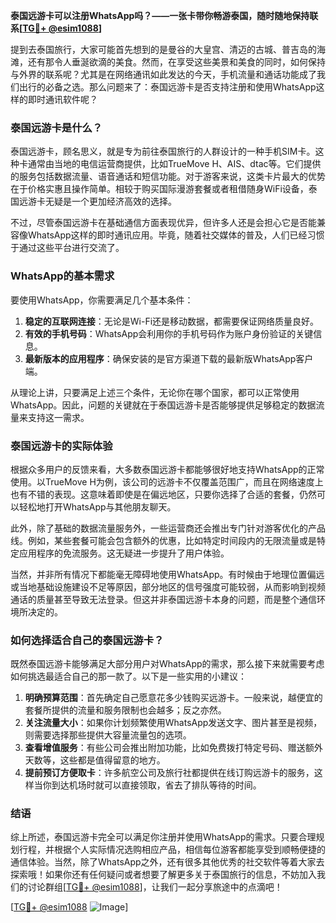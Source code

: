 **泰国远游卡可以注册WhatsApp吗？——一张卡带你畅游泰国，随时随地保持联系[[TG💪+ @esim1088](https://t.me/s/esim1088)]**

提到去泰国旅行，大家可能首先想到的是曼谷的大皇宫、清迈的古城、普吉岛的海滩，还有那令人垂涎欲滴的美食。然而，在享受这些美景和美食的同时，如何保持与外界的联系呢？尤其是在网络通讯如此发达的今天，手机流量和通话功能成了我们出行的必备之选。那么问题来了：泰国远游卡是否支持注册和使用WhatsApp这样的即时通讯软件呢？

### 泰国远游卡是什么？

泰国远游卡，顾名思义，就是专为前往泰国旅行的人群设计的一种手机SIM卡。这种卡通常由当地的电信运营商提供，比如TrueMove H、AIS、dtac等。它们提供的服务包括数据流量、语音通话和短信功能。对于游客来说，这类卡片最大的优势在于价格实惠且操作简单。相较于购买国际漫游套餐或者租借随身WiFi设备，泰国远游卡无疑是一个更加经济高效的选择。

不过，尽管泰国远游卡在基础通信方面表现优异，但许多人还是会担心它是否能兼容像WhatsApp这样的即时通讯应用。毕竟，随着社交媒体的普及，人们已经习惯于通过这些平台进行交流了。

### WhatsApp的基本需求

要使用WhatsApp，你需要满足几个基本条件：

1. **稳定的互联网连接**：无论是Wi-Fi还是移动数据，都需要保证网络质量良好。
2. **有效的手机号码**：WhatsApp会利用你的手机号码作为账户身份验证的关键信息。
3. **最新版本的应用程序**：确保安装的是官方渠道下载的最新版WhatsApp客户端。

从理论上讲，只要满足上述三个条件，无论你在哪个国家，都可以正常使用WhatsApp。因此，问题的关键就在于泰国远游卡是否能够提供足够稳定的数据流量来支持这一需求。

### 泰国远游卡的实际体验

根据众多用户的反馈来看，大多数泰国远游卡都能够很好地支持WhatsApp的正常使用。以TrueMove H为例，该公司的远游卡不仅覆盖范围广，而且在网络速度上也有不错的表现。这意味着即使是在偏远地区，只要你选择了合适的套餐，仍然可以轻松地打开WhatsApp与其他朋友聊天。

此外，除了基础的数据流量服务外，一些运营商还会推出专门针对游客优化的产品线。例如，某些套餐可能会包含额外的优惠，比如特定时间段内的无限流量或是特定应用程序的免流服务。这无疑进一步提升了用户体验。

当然，并非所有情况下都能毫无障碍地使用WhatsApp。有时候由于地理位置偏远或当地基础设施建设不足等原因，部分地区的信号强度可能较弱，从而影响到视频通话的质量甚至导致无法登录。但这并非泰国远游卡本身的问题，而是整个通信环境所决定的。

### 如何选择适合自己的泰国远游卡？

既然泰国远游卡能够满足大部分用户对WhatsApp的需求，那么接下来就需要考虑如何挑选最适合自己的那一款了。以下是一些实用的小建议：

1. **明确预算范围**：首先确定自己愿意花多少钱购买远游卡。一般来说，越便宜的套餐所提供的流量和服务限制也会越多；反之亦然。
2. **关注流量大小**：如果你计划频繁使用WhatsApp发送文字、图片甚至是视频，则需要选择那些提供大容量流量包的选项。
3. **查看增值服务**：有些公司会推出附加功能，比如免费拨打特定号码、赠送额外天数等，这些都是值得留意的地方。
4. **提前预订方便取卡**：许多航空公司及旅行社都提供在线订购远游卡的服务，这样当你到达机场时就可以直接领取，省去了排队等待的时间。

### 结语

综上所述，泰国远游卡完全可以满足你注册并使用WhatsApp的需求。只要合理规划行程，并根据个人实际情况选购相应产品，相信每位游客都能享受到顺畅便捷的通信体验。当然，除了WhatsApp之外，还有很多其他优秀的社交软件等着大家去探索哦！如果你还有任何疑问或者想要了解更多关于泰国旅行的信息，不妨加入我们的讨论群组[[TG💪+ @esim1088](https://t.me/s/esim1088)]，让我们一起分享旅途中的点滴吧！

[[TG💪+ @esim1088](https://t.me/s/esim1088) ![Image](https://i.postimg.cc/4NQfJmqS/Snipaste-2025-05-13-00-14-12.png)]
